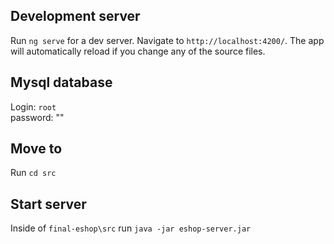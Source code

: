 
## Development server

Run `ng serve` for a dev server. Navigate to `http://localhost:4200/`. The app will automatically reload if you change any of the source files.

## Mysql database
Login: `root` <br>
password: ""

## Move to 

Run `cd src`

## Start server
Inside of `final-eshop\src` run  `java -jar eshop-server.jar`
